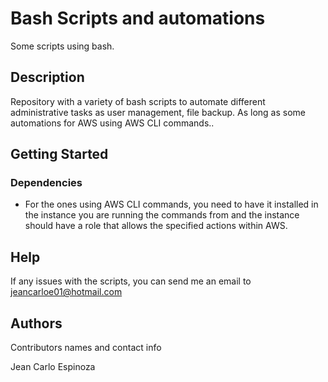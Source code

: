# Bash Scripts and automations

Some scripts using bash.

## Description

Repository with a variety of bash scripts to automate different administrative tasks as user management, file backup. As long as some automations for AWS using AWS CLI commands..

## Getting Started

### Dependencies

* For the ones using AWS CLI commands, you need to have it installed in the instance you are running the commands from and the instance should have a role that allows the specified actions within AWS.

## Help

If any issues with the scripts, you can send me an email to jeancarloe01@hotmail.com

## Authors

Contributors names and contact info

Jean Carlo Espinoza